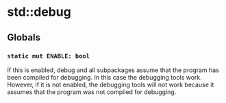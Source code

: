 # std::debug

## Globals
### `static mut ENABLE: bool`
If this is enabled, debug and all subpackages assume that the program has been compiled for debugging. In this case the debugging tools work. However, if it is not enabled, the debugging tools will not work because it assumes that the program was not compiled for debugging. 